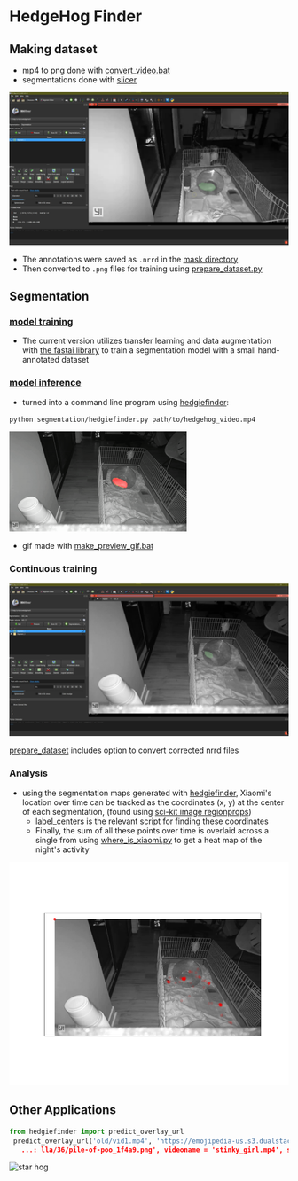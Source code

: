 # HedgeHog Finder

## Making dataset

- mp4 to png done with [convert_video.bat](convert_videos.bat)
- segmentations done with [slicer](https://www.slicer.org/)

![slicer annotation](slicer_annotation.jpg)

- The annotations were saved as `.nrrd` in the [mask directory](segmentation/masks)
- Then converted to `.png` files for training using [prepare_dataset.py](segmentation/prepare_dataset.py)

## Segmentation

### [model training](segmentation/segmentation_train.ipynb)

- The current version utilizes transfer learning and data augmentation with [the fastai library](https://docs.fast.ai/tutorial.vision.html) to train a segmentation model with a small hand-annotated dataset

### [model inference](segmentation/inference.py)

- turned into a command line program using [hedgiefinder](segmentation/hedgiefinder.py):

```bash
python segmentation/hedgiefinder.py path/to/hedgehog_video.mp4
```

![finder gif](hog_finder.gif)

- gif made with [make_preview_gif.bat](segmentation/make_preview_gif.bat)

### Continuous training

![model assisted annotation](correcting_predictions_for_more_annotated_data.jpg)

[prepare_dataset](data/prepare_dataset.py) includes option to convert corrected nrrd files 
### Analysis

- using the segmentation maps generated with [hedgiefinder](segmentation/hedgiefinder.py), Xiaomi's location over time can be tracked as the coordinates (x, y) at the center of each segmentation, (found using [sci-kit image regionprops](https://scikit-image.org/docs/dev/api/skimage.measure.html))
  - [label_centers](center_of_mass/label_centers.py) is the relevant script for finding these coordinates
  - Finally, the sum of all these points over time is overlaid across a single from using [where_is_xiaomi.py](center_of_mass/where_is_xiaomi.py) to get a heat map of the night's activity

![hedhedgehog activity map](center_of_mass/xiaomi_maps/xiaomi_map_1.png)

## Other Applications

```python
from hedgiefinder import predict_overlay_url
 predict_overlay_url('old/vid1.mp4', 'https://emojipedia-us.s3.dualstack.us-west-1.amazonaws.com/thumbs/240/mozi
   ...: lla/36/pile-of-poo_1f4a9.png', videoname = 'stinky_girl.mp4', sz = (100, 100))
```

![star hog](pizza.gif)